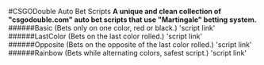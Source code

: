 #CSGODouble Auto Bet Scripts
**A unique and clean collection of "csgodouble.com" auto bet scripts that use "Martingale" betting system.**
######Basic (Bets only on one color, red or black.)
'script link'
######LastColor (Bets on the last color rolled.)
'script link'
######Opposite (Bets on the opposite of the last color rolled.)
'script link'
######Rainbow (Bets while alternating colors, safest script.)
'script link'
